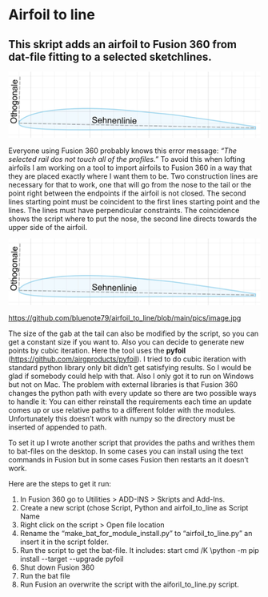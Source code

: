 # Airfoil to line #

## This skript adds an airfoil to Fusion 360 from dat-file fitting to a selected sketchlines.

<picture>
  <source media="(prefers-color-scheme: dark)" srcset="https://github.com/bluenote79/airfoil_to_line/blob/main/pics/image.jpg">
    <source media="(prefers-color-scheme: light)" srcset="https://github.com/bluenote79/airfoil_to_line/blob/main/pics/image.jpg">
  <img alt="Shows an illustrated sun in light mode and a moon with stars in dark mode." src="https://github.com/bluenote79/airfoil_to_line/blob/main/pics/image.jpg">

</picture>

Everyone using Fusion 360 probably knows this error message: *“The selected rail dos not touch all of the profiles.”*
To avoid this when lofting airfoils I am working on a tool to import airfoils to Fusion 360 in a way that they are placed exactly where I want them to be.
Two construction lines are necessary for that to work, one that will go from the nose to the tail or the point right between the endpoints if the airfoil is not closed. The second lines starting point must be coincident to the first lines starting point and the lines. The lines must have perpendicular constraints. The coincidence shows the script where to put the nose, the second line directs towards the upper side of the airfoil.

<picture>
  <source media="(prefers-color-scheme: dark)" srcset="https://github.com/bluenote79/airfoil_to_line/blob/main/pics/image.jpg">
    <source media="(prefers-color-scheme: light)" srcset="https://github.com/bluenote79/airfoil_to_line/blob/main/pics/image.jpg">
  <img alt="Shows an illustrated sun in light mode and a moon with stars in dark mode." src="https://github.com/bluenote79/airfoil_to_line/blob/main/pics/image.jpg">

</picture>


https://github.com/bluenote79/airfoil_to_line/blob/main/pics/image.jpg


The size of the gab at the tail can also be modified by the script, so you can get a constant size if you want to.
Also you can decide to generate new points by cubic iteration. Here the tool uses the **pyfoil** (https://github.com/airgproducts/pyfoil).
I tried to do cubic iteration with standard python library only bit didn’t get satisfying results. So I would be glad if somebody could help with that. Also I only got it to run on Windows but not on Mac.
The problem with external libraries is that Fusion 360 changes the python path with every update so there are two possible ways to handle it:
You can either reinstall the requirements each time an update comes up or use relative paths to a different folder with the modules. Unfortunately this doesn’t work with numpy so the directory must be inserted of appended to path.

To set it up I wrote another script that provides the paths and writhes them to bat-files on the desktop. In some cases you can install using the text commands in Fusion but in some cases Fusion then restarts an it doesn’t work.

Here are the steps to get it run:
1.	In Fusion 360 go to Utilities > ADD-INS > Skripts and Add-Ins.
2.	Create a new script (chose Script, Python and airfoil_to_line as Script Name
3.	Right click on the script > Open file location
4.	Rename the “make_bat_for_module_install.py” to “airfoil_to_line.py” an insert it in the script folder.
5.	Run the script to get the bat-file. It includes:
start cmd /K <path to Fusions python>\python -m pip install --target <path to lib folder in scriptfolder> --upgrade pyfoil
6.	Shut down Fusion 360
7.	Run the bat file
8.	Run Fusion an overwrite the script with the aiforil_to_line.py script.
